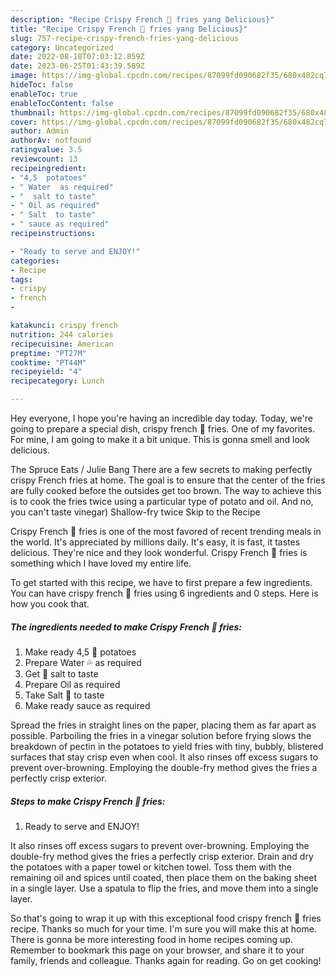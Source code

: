 ```yaml
---
description: "Recipe Crispy French 🍟 fries yang Delicious}"
title: "Recipe Crispy French 🍟 fries yang Delicious}"
slug: 757-recipe-crispy-french-fries-yang-delicious
category: Uncategorized
date: 2022-08-18T07:03:12.859Z
date: 2023-06-25T01:43:39.589Z
image: https://img-global.cpcdn.com/recipes/87099fd090682f35/680x482cq70/crispy-french-fries-recipe-main-photo.jpg
hideToc: false
enableToc: true
enableTocContent: false
thumbnail: https://img-global.cpcdn.com/recipes/87099fd090682f35/680x482cq70/crispy-french-fries-recipe-main-photo.jpg
cover: https://img-global.cpcdn.com/recipes/87099fd090682f35/680x482cq70/crispy-french-fries-recipe-main-photo.jpg
author: Admin
authorAv: notfound
ratingvalue: 3.5
reviewcount: 13
recipeingredient:
- "4,5  potatoes"
- " Water  as required"
- "  salt to taste"
- " Oil as required"
- " Salt  to taste"
- " sauce as required"
recipeinstructions:

- "Ready to serve and ENJOY!"
categories:
- Recipe
tags:
- crispy
- french
- 

katakunci: crispy french  
nutrition: 244 calories
recipecuisine: American
preptime: "PT27M"
cooktime: "PT44M"
recipeyield: "4"
recipecategory: Lunch

---
```



Hey everyone, I hope you're having an incredible day today. Today, we're going to prepare a special dish, crispy french 🍟 fries. One of my favorites. For mine, I am going to make it a bit unique. This is gonna smell and look delicious.

The Spruce Eats / Julie Bang There are a few secrets to making perfectly crispy French fries at home. The goal is to ensure that the center of the fries are fully cooked before the outsides get too brown. The way to achieve this is to cook the fries twice using a particular type of potato and oil. And no, you can&#39;t taste vinegar) Shallow-fry twice Skip to the Recipe

Crispy French 🍟 fries is one of the most favored of recent trending meals in the world. It's appreciated by millions daily. It's easy, it is fast, it tastes delicious. They're nice and they look wonderful. Crispy French 🍟 fries is something which I have loved my entire life.


To get started with this recipe, we have to first prepare a few ingredients. You can have crispy french 🍟 fries using 6 ingredients and 0 steps. Here is how you cook that.

<!--inarticleads1-->

##### The ingredients needed to make Crispy French 🍟 fries:

1. Make ready 4,5 🥔 potatoes
1. Prepare  Water 💦 as required
1. Get  🧂 salt to taste
1. Prepare  Oil as required
1. Take  Salt 🧂 to taste
1. Make ready  sauce as required


Spread the fries in straight lines on the paper, placing them as far apart as possible. Parboiling the fries in a vinegar solution before frying slows the breakdown of pectin in the potatoes to yield fries with tiny, bubbly, blistered surfaces that stay crisp even when cool. It also rinses off excess sugars to prevent over-browning. Employing the double-fry method gives the fries a perfectly crisp exterior. 

<!--inarticleads2-->

##### Steps to make Crispy French 🍟 fries:


1. Ready to serve and ENJOY!

It also rinses off excess sugars to prevent over-browning. Employing the double-fry method gives the fries a perfectly crisp exterior. Drain and dry the potatoes with a paper towel or kitchen towel. Toss them with the remaining oil and spices until coated, then place them on the baking sheet in a single layer. Use a spatula to flip the fries, and move them into a single layer. 

So that's going to wrap it up with this exceptional food crispy french 🍟 fries recipe. Thanks so much for your time. I'm sure you will make this at home. There is gonna be more interesting food in home recipes coming up. Remember to bookmark this page on your browser, and share it to your family, friends and colleague. Thanks again for reading. Go on get cooking!
